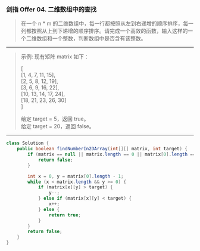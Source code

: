 ### 剑指 Offer 04. 二维数组中的查找

>在一个 n * m 的二维数组中，每一行都按照从左到右递增的顺序排序，每一列都按照从上到下递增的顺序排序。请完成一个高效的函数，输入这样的一个二维数组和一个整数，判断数组中是否含有该整数。
***
>示例:
>现有矩阵 matrix 如下：
>
>[  
>  [1,   4,  7, 11, 15],  
>  [2,   5,  8, 12, 19],  
>  [3,   6,  9, 16, 22],  
>  [10, 13, 14, 17, 24],  
>  [18, 21, 23, 26, 30]  
>]
>
>给定 target = 5，返回 true。  
>给定 target = 20，返回 false。
***
```java
class Solution {
    public boolean findNumberIn2DArray(int[][] matrix, int target) {
        if (matrix == null || matrix.length == 0 || matrix[0].length == 0) {
            return false;
        }

        int x = 0, y = matrix[0].length - 1;
        while (x < matrix.length && y >= 0) {
            if (matrix[x][y] > target) {
                y--;
            } else if (matrix[x][y] < target) {
                x++;
            } else {
                return true;
            }
        }
        return false;
    }
}
```